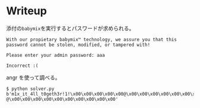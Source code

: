 # Writeup

添付の`babymix`を実行するとパスワードが求められる。

```
With our propietary babymix™ technology, we assure you that this password cannot be stolen, modified, or tampered with!

Please enter your admin password: aaa

Incorrect :(
```

angr を使って調べる。

```
$ python solver.py
b'm1x_it_4ll_t0geth3r!1!\x00\x00\x00\x00\x00@\x00\x00\x00\x00\x00\x00\x00 @\x00\x00\x00\x00\x00\x00\x00\x00\x00\x00'
```

<!-- dice{m1x_it_4ll_t0geth3r!1!} -->